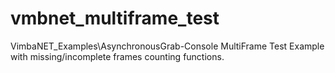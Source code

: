 # vmbnet_multiframe_test
VimbaNET_Examples\AsynchronousGrab-Console MultiFrame Test Example with missing/incomplete frames counting functions. 
